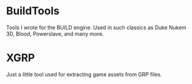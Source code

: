 # BuildTools
Tools I wrote for the BUILD engine. Used in such classics as Duke Nukem 3D, Blood, Powerslave, and many more.

# XGRP
  Just a little tool used for extracting game assets from GRP files.
